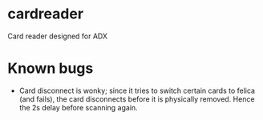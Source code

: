 # cardreader
Card reader designed for ADX

# Known bugs
- Card disconnect is wonky; since it tries to switch certain cards to felica (and fails), the card disconnects before it is physically removed. Hence the 2s delay before scanning again.
